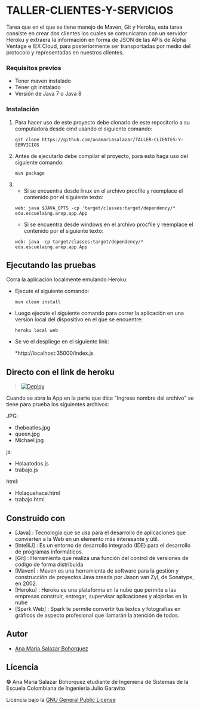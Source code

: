 # TALLER-CLIENTES-Y-SERVICIOS 


Tarea que en el que se tiene manejo de Maven, Git y Heroku, esta tarea consiste en crear dos clientes los cuales se comunicaran con un servidor Heroku y extraera la información en forma de JSON de las APIs de Alpha Ventage e IEX Cloud, para posteriormente ser transportadas por medio del protocolo y representadas en nuestros clientes. 

### Requisitos previos

* Tener maven instalado
* Tener git instalado
* Versión de Java 7 o Java 8

### Instalación

1. Para hacer uso de este proyecto debe clonarlo de este repositorio a su computadora desde cmd usando el siguiente comando:
   
   ```
   git clone https://github.com/anamariasalazar/TALLER-CLIENTES-Y-SERVICIOS
   ```

2. Antes de ejecutarlo debe compilar el proyecto, para esto haga uso del siguiente comando:

    ```
    mvn package
    ```
3.  * Si se encuentra desde linux en el archivo procfile y reemplace el contenido por el siguiente texto:
    
    ```
    web: java $JAVA_OPTS -cp 'target/classes:target/dependency/* edu.escuelaing.arep.app.App
    
    ```
    * Si se encuentra desde windows en el archivo procfile y reemplace el contenido por el siguiente texto:
    
    ```
    web: java -cp target/classes;target/dependency/* edu.escuelaing.arep.app.App
    ```


## Ejecutando las pruebas

Corra la aplicación localmente emulando Heroku:

   * Ejecute el siguiente comando:
     ```
     mvn clean install
     ```
   
   * Luego ejecute el siguiente comando para correr la aplicación en una version local del dispositivo en el que se encuentre:
     ```
     heroku local web
     ```
   * Se ve el despliege en el siguiente link:
   
      *http://localhost:35000/index.js
   
## Directo con el link de heroku
> [![Deploy](https://www.herokucdn.com/deploy/button.svg)](https://tallerclientesyservicios.herokuapp.com/index.js)

 
 Cuando se abra la App en la parte que dice "Ingrese nombre del archivo" se tiene para prueba los siguientes archivos:  
 
 
JPG:
   * thebeatles.jpg
   * queen.jpg
   * Michael.jpg
   
js:
   * Holaatodos.js
   * trabajo.js
   
html:
   * Holaquehace.html
   * trabajo.html
 
  
## Construido con

* [Java] : Tecnología que se usa para el desarrollo de aplicaciones que convierten a la Web en un elemento más interesante y útil.
* [IntelliJ] : Es un entorno de desarrollo integrado (IDE) para el desarrollo de programas informáticos.
* [Git] : Herramienta que realiza una función del control de versiones de código de forma distribuida
* [Maven] : Maven es una herramienta de software para la gestión y construcción de proyectos Java creada por Jason van Zyl, de Sonatype, en 2002. 
* [Heroku] : Heroku es una plataforma en la nube que permite a las empresas construir, entregar, supervisar aplicaciones y alojarlas en la nube
* [Spark Web] : Spark te permite convertir tus textos y fotografías en gráficos de aspecto profesional que llamarán la atención de todos. 

## Autor

* [Ana Maria Salazar Bohorquez](https://github.com/anamariasalazar)

## Licencia

**©️** Ana Maria Salazar Bohorquez etudiante de Ingeniería de Sistemas de la Escuela Colombiana de Ingeniería Julio Garavito

Licencia bajo la [GNU General Public License](/LICENSE.txt)
